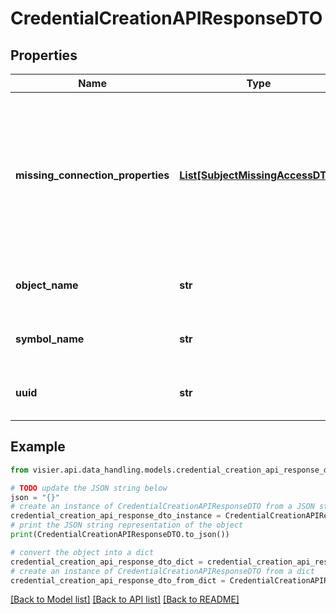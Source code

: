 # CredentialCreationAPIResponseDTO


## Properties

Name | Type | Description | Notes
------------ | ------------- | ------------- | -------------
**missing_connection_properties** | [**List[SubjectMissingAccessDTO]**](SubjectMissingAccessDTO.md) | The properties that the credential cannot access despite successful authentication.  This is only returned for authentications that do not grant access to all data. | [optional] 
**object_name** | **str** | The object name of the newly created credential. | [optional] 
**symbol_name** | **str** | The symbol name of the newly created credential. | [optional] 
**uuid** | **str** | The unique ID of the newly created credential. | [optional] 

## Example

```python
from visier.api.data_handling.models.credential_creation_api_response_dto import CredentialCreationAPIResponseDTO

# TODO update the JSON string below
json = "{}"
# create an instance of CredentialCreationAPIResponseDTO from a JSON string
credential_creation_api_response_dto_instance = CredentialCreationAPIResponseDTO.from_json(json)
# print the JSON string representation of the object
print(CredentialCreationAPIResponseDTO.to_json())

# convert the object into a dict
credential_creation_api_response_dto_dict = credential_creation_api_response_dto_instance.to_dict()
# create an instance of CredentialCreationAPIResponseDTO from a dict
credential_creation_api_response_dto_from_dict = CredentialCreationAPIResponseDTO.from_dict(credential_creation_api_response_dto_dict)
```
[[Back to Model list]](../README.md#documentation-for-models) [[Back to API list]](../README.md#documentation-for-api-endpoints) [[Back to README]](../README.md)


